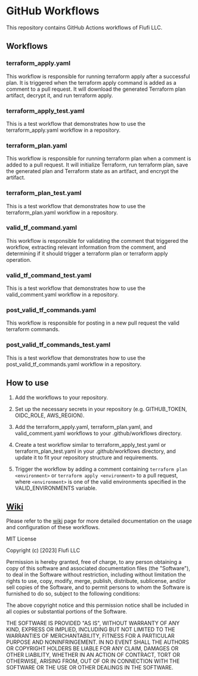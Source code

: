 # GitHub Workflows
This repository contains GitHub Actions workflows of Flufi LLC.

## Workflows
### terraform_apply.yaml
This workflow is responsible for running terraform apply after a successful plan. It is triggered when the terraform apply command is added as a comment to a pull request. It will download the generated Terraform plan artifact, decrypt it, and run terraform apply.

### terraform_apply_test.yaml
This is a test workflow that demonstrates how to use the terraform_apply.yaml workflow in a repository.

### terraform_plan.yaml
This workflow is responsible for running terraform plan when a comment is added to a pull request. It will initialize Terraform, run terraform plan, save the generated plan and Terraform state as an artifact, and encrypt the artifact.

### terraform_plan_test.yaml
This is a test workflow that demonstrates how to use the terraform_plan.yaml workflow in a repository.

### valid_tf_command.yaml
This workflow is responsible for validating the comment that triggered the workflow, extracting relevant information from the comment, and determining if it should trigger a terraform plan or terraform apply operation.

### valid_tf_command_test.yaml
This is a test workflow that demonstrates how to use the valid_comment.yaml workflow in a repository.

### post_valid_tf_commands.yaml
This workflow is responsible for posting in a new pull request the valid terraform commands.

### post_valid_tf_commands_test.yaml
This is a test workflow that demonstrates how to use the post_valid_tf_commands.yaml workflow in a repository.

## How to use
1. Add the workflows to your repository.

2. Set up the necessary secrets in your repository (e.g. GITHUB_TOKEN, OIDC_ROLE, AWS_REGION).

3. Add the terraform_apply.yaml, terraform_plan.yaml, and valid_comment.yaml workflows to your .github/workflows directory.

4. Create a test workflow similar to terraform_apply_test.yaml or terraform_plan_test.yaml in your .github/workflows
   directory, and update it to fit your repository structure and requirements.

5. Trigger the workflow by adding a comment containing `terraform plan <environment>` or `terraform apply <environment>`
   to a pull request, where `<environment>` is one of the valid environments specified in the VALID_ENVIRONMENTS variable.


## [Wiki](https://github.com/flufi-io/workflows/wiki)
Please refer to the [wiki](https://github.com/flufi-io/workflows/wiki) page for more detailed documentation on the usage and configuration of these workflows.


MIT License

Copyright (c) [2023] Flufi LLC

Permission is hereby granted, free of charge, to any person obtaining a copy
of this software and associated documentation files (the "Software"), to deal
in the Software without restriction, including without limitation the rights
to use, copy, modify, merge, publish, distribute, sublicense, and/or sell
copies of the Software, and to permit persons to whom the Software is
furnished to do so, subject to the following conditions:

The above copyright notice and this permission notice shall be included in
all copies or substantial portions of the Software.

THE SOFTWARE IS PROVIDED "AS IS", WITHOUT WARRANTY OF ANY KIND, EXPRESS OR
IMPLIED, INCLUDING BUT NOT LIMITED TO THE WARRANTIES OF MERCHANTABILITY,
FITNESS FOR A PARTICULAR PURPOSE AND NONINFRINGEMENT. IN NO EVENT SHALL THE
AUTHORS OR COPYRIGHT HOLDERS BE LIABLE FOR ANY CLAIM, DAMAGES OR OTHER
LIABILITY, WHETHER IN AN ACTION OF CONTRACT, TORT OR OTHERWISE, ARISING FROM,
OUT OF OR IN CONNECTION WITH THE SOFTWARE OR THE USE OR OTHER DEALINGS IN
THE SOFTWARE.
